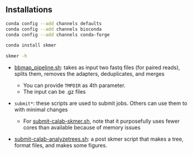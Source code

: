 ## Installations

~~~bash
conda config --add channels defaults
conda config --add channels bioconda
conda config --add channels conda-forge

conda install skmer

skmer -h
~~~


* [bbmap_pipeline.sh](bbmap_pipeline.sh): takes as input two fastq files (for paired reads), splits them, removes the adapters, deduplicates, and merges
	* You can provide `TMPDIR` as 4th parameter. 
	* The input can be .gz files

* `submit*`: these scripts are used to submit jobs. Others can use them to with minimal changes
	* For [submit-calab-skmer.sh](submit-calab-skmer.sh), note that it purposefully uses fewer cores than available because of memory issues

* [submit-calab-analyzetrees.sh](submit-calab-analyzetrees.sh): a post skmer script that makes a tree, format files, and makes some figures. 
